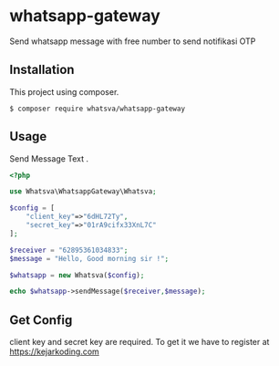# whatsapp-gateway
Send whatsapp message with free number to send notifikasi OTP

## Installation
This project using composer.
```
$ composer require whatsva/whatsapp-gateway
```

## Usage
Send Message Text .
```php
<?php

use Whatsva\WhatsappGateway\Whatsva;

$config = [
    "client_key"=>"6dHL72Ty",
    "secret_key"=>"01rA9cifx33XnL7C"
];

$receiver = "62895361034833";
$message = "Hello, Good morning sir !";

$whatsapp = new Whatsva($config);

echo $whatsapp->sendMessage($receiver,$message);

```

## Get Config 
client key and secret key are required.
To get it we have to register at https://kejarkoding.com